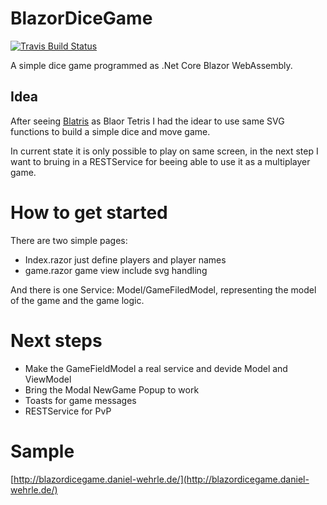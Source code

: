 # BlazorDiceGame

[![Travis Build Status](https://travis-ci.org/DanielHWe/BlazorDiceGame.svg?branch=master)](https://travis-ci.org/DanielHWe/BlazorDiceGame)

A simple dice game programmed as .Net Core Blazor WebAssembly.

## Idea

After seeing [Blatris](https://builtwithdot.net/project/183/blazor-experimental-tetris-bletris) as Blaor Tetris I had the idear to use same SVG functions to build a simple dice and move game.

In current state it is only possible to play on same screen, in the next step I want to bruing in a RESTService for beeing able to use it as a multiplayer game.

# How to get started

There are two simple pages:
* Index.razor just define players and player names
* game.razor game view include svg handling

And there is one Service:
Model/GameFiledModel, representing the model of the game and the game logic. 

# Next steps
* Make the GameFieldModel a real service and devide Model and ViewModel
* Bring the Modal NewGame Popup to work
* Toasts for game messages
* RESTService for PvP

# Sample
[http://blazordicegame.daniel-wehrle.de/](http://blazordicegame.daniel-wehrle.de/)
